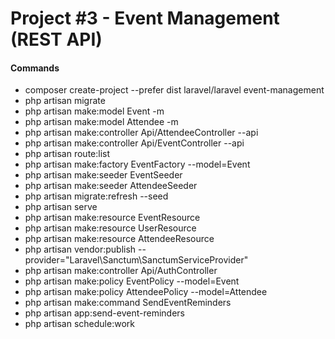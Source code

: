 # Project #3 - Event Management (REST API)

#### Commands
- composer create-project --prefer dist laravel/laravel event-management
- php artisan migrate
- php artisan make:model Event -m
- php artisan make:model Attendee -m
- php artisan make:controller Api/AttendeeController --api
- php artisan make:controller Api/EventController --api
- php artisan route:list
- php artisan make:factory EventFactory --model=Event
- php artisan make:seeder EventSeeder
- php artisan make:seeder AttendeeSeeder
- php artisan migrate:refresh --seed
- php artisan serve
- php artisan make:resource EventResource
- php artisan make:resource UserResource
- php artisan make:resource AttendeeResource
- php artisan vendor:publish --provider="Laravel\Sanctum\SanctumServiceProvider"
- php artisan make:controller Api/AuthController
- php artisan make:policy EventPolicy --model=Event
- php artisan make:policy AttendeePolicy --model=Attendee
- php artisan make:command SendEventReminders
- php artisan app:send-event-reminders
- php artisan schedule:work
